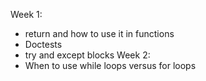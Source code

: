 Week 1:
- return and how to use it in functions
- Doctests
- try and except blocks
Week 2:
- When to use while loops versus for loops